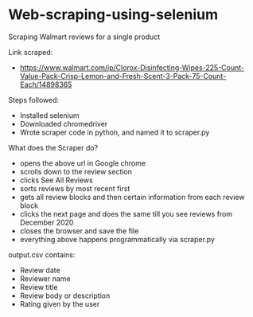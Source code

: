 # Web-scraping-using-selenium
Scraping Walmart reviews for a single product

Link scraped:
- https://www.walmart.com/ip/Clorox-Disinfecting-Wipes-225-Count-Value-Pack-Crisp-Lemon-and-Fresh-Scent-3-Pack-75-Count-Each/14898365

Steps followed:
- Installed selenium
- Downloaded chromedriver
- Wrote scraper code in python, and named it to scraper.py

What does the Scraper do?
- opens the above url in Google chrome
- scrolls down to the review section
- clicks See All Reviews
- sorts reviews by most recent first
- gets all review blocks and then certain information from each review block
- clicks the next page and does the same till you see reviews from December 2020
- closes the browser and save the file
- everything above happens programmatically via scraper.py

output.csv contains:
- Review date
- Reviewer name
- Review title
- Review body or description
- Rating given by the user
